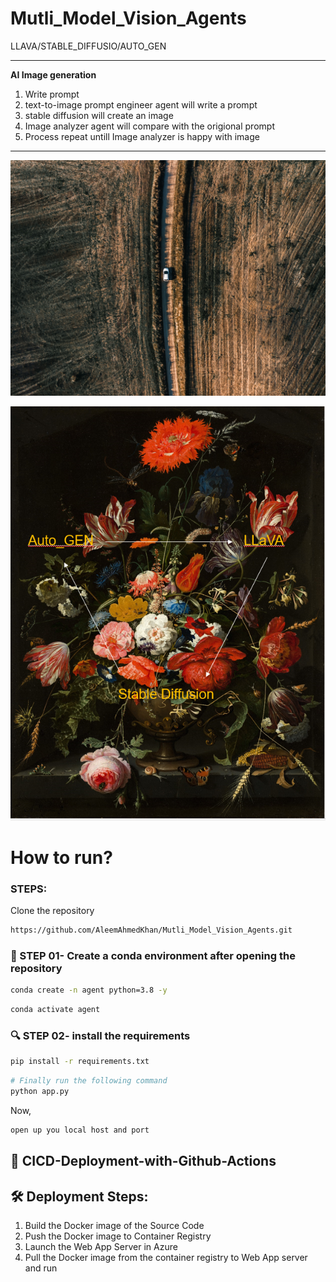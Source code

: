 # Mutli_Model_Vision_Agents
LLAVA/STABLE_DIFFUSIO/AUTO_GEN


*****
**AI Image generation**
1. Write prompt
2. text-to-image prompt engineer agent will write a prompt
3. stable diffusion will create an image
4. Image analyzer agent will compare with the origional prompt
5. Process repeat untill Image analyzer is happy with image

*****

![](alejandro-luengo-8T4Iioq6d6c-unsplash.jpg)

![](Capture.PNG)


# How to run?
### STEPS:

Clone the repository

```bash
https://github.com/AleemAhmedKhan/Mutli_Model_Vision_Agents.git
```
### 💽  STEP 01- Create a conda environment after opening the repository
    
```bash
conda create -n agent python=3.8 -y
```

```bash
conda activate agent
```


###  🔍 STEP 02- install the requirements
```bash
pip install -r requirements.txt
```


```bash
# Finally run the following command
python app.py
```

Now,
```bash
open up you local host and port
```


## 📡 CICD-Deployment-with-Github-Actions

## 🛠 Deployment Steps:

1. Build the Docker image of the Source Code
2. Push the Docker image to Container Registry
3. Launch the Web App Server in Azure 
4. Pull the Docker image from the container registry to Web App server and run 

